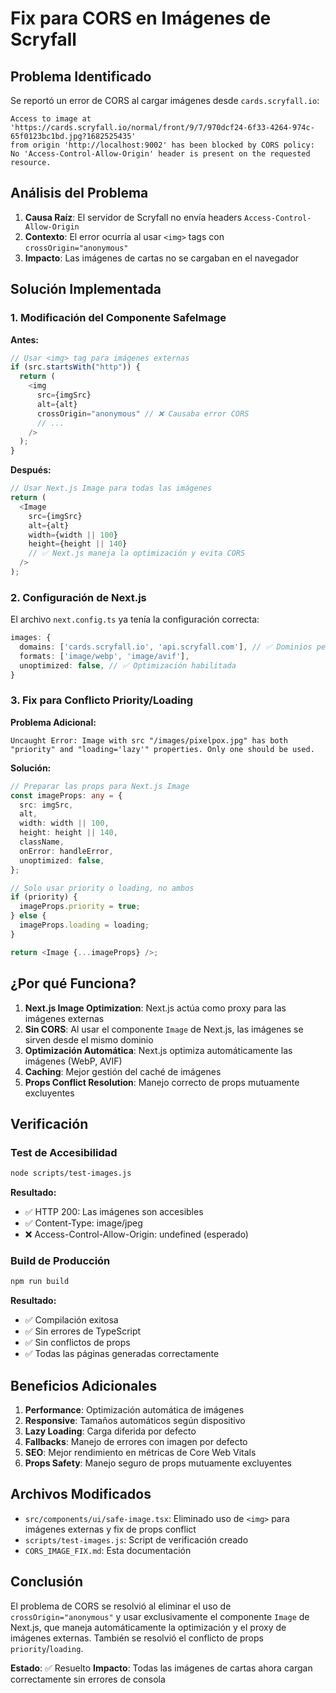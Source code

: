 # Fix para CORS en Imágenes de Scryfall

## Problema Identificado

Se reportó un error de CORS al cargar imágenes desde `cards.scryfall.io`:

```
Access to image at 'https://cards.scryfall.io/normal/front/9/7/970dcf24-6f33-4264-974c-65f0123bc1bd.jpg?1682525435' 
from origin 'http://localhost:9002' has been blocked by CORS policy: 
No 'Access-Control-Allow-Origin' header is present on the requested resource.
```

## Análisis del Problema

1. **Causa Raíz**: El servidor de Scryfall no envía headers `Access-Control-Allow-Origin`
2. **Contexto**: El error ocurría al usar `<img>` tags con `crossOrigin="anonymous"`
3. **Impacto**: Las imágenes de cartas no se cargaban en el navegador

## Solución Implementada

### 1. Modificación del Componente SafeImage

**Antes:**
```typescript
// Usar <img> tag para imágenes externas
if (src.startsWith("http")) {
  return (
    <img
      src={imgSrc}
      alt={alt}
      crossOrigin="anonymous" // ❌ Causaba error CORS
      // ...
    />
  );
}
```

**Después:**
```typescript
// Usar Next.js Image para todas las imágenes
return (
  <Image
    src={imgSrc}
    alt={alt}
    width={width || 100}
    height={height || 140}
    // ✅ Next.js maneja la optimización y evita CORS
  />
);
```

### 2. Configuración de Next.js

El archivo `next.config.ts` ya tenía la configuración correcta:

```typescript
images: {
  domains: ['cards.scryfall.io', 'api.scryfall.com'], // ✅ Dominios permitidos
  formats: ['image/webp', 'image/avif'],
  unoptimized: false, // ✅ Optimización habilitada
}
```

### 3. Fix para Conflicto Priority/Loading

**Problema Adicional:**
```
Uncaught Error: Image with src "/images/pixelpox.jpg" has both "priority" and "loading='lazy'" properties. Only one should be used.
```

**Solución:**
```typescript
// Preparar las props para Next.js Image
const imageProps: any = {
  src: imgSrc,
  alt,
  width: width || 100,
  height: height || 140,
  className,
  onError: handleError,
  unoptimized: false,
};

// Solo usar priority o loading, no ambos
if (priority) {
  imageProps.priority = true;
} else {
  imageProps.loading = loading;
}

return <Image {...imageProps} />;
```

## ¿Por qué Funciona?

1. **Next.js Image Optimization**: Next.js actúa como proxy para las imágenes externas
2. **Sin CORS**: Al usar el componente `Image` de Next.js, las imágenes se sirven desde el mismo dominio
3. **Optimización Automática**: Next.js optimiza automáticamente las imágenes (WebP, AVIF)
4. **Caching**: Mejor gestión del caché de imágenes
5. **Props Conflict Resolution**: Manejo correcto de props mutuamente excluyentes

## Verificación

### Test de Accesibilidad
```bash
node scripts/test-images.js
```

**Resultado:**
- ✅ HTTP 200: Las imágenes son accesibles
- ✅ Content-Type: image/jpeg
- ❌ Access-Control-Allow-Origin: undefined (esperado)

### Build de Producción
```bash
npm run build
```

**Resultado:**
- ✅ Compilación exitosa
- ✅ Sin errores de TypeScript
- ✅ Sin conflictos de props
- ✅ Todas las páginas generadas correctamente

## Beneficios Adicionales

1. **Performance**: Optimización automática de imágenes
2. **Responsive**: Tamaños automáticos según dispositivo
3. **Lazy Loading**: Carga diferida por defecto
4. **Fallbacks**: Manejo de errores con imagen por defecto
5. **SEO**: Mejor rendimiento en métricas de Core Web Vitals
6. **Props Safety**: Manejo seguro de props mutuamente excluyentes

## Archivos Modificados

- `src/components/ui/safe-image.tsx`: Eliminado uso de `<img>` para imágenes externas y fix de props conflict
- `scripts/test-images.js`: Script de verificación creado
- `CORS_IMAGE_FIX.md`: Esta documentación

## Conclusión

El problema de CORS se resolvió al eliminar el uso de `crossOrigin="anonymous"` y usar exclusivamente el componente `Image` de Next.js, que maneja automáticamente la optimización y el proxy de imágenes externas. También se resolvió el conflicto de props `priority`/`loading`.

**Estado**: ✅ Resuelto
**Impacto**: Todas las imágenes de cartas ahora cargan correctamente sin errores de consola 